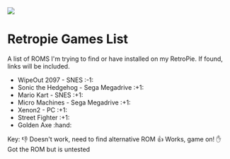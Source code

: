 <img src="https://retropie.org.uk/wp-content/uploads/2016/04/RetroPieWebsiteLogo.png" />

# Retropie Games List
A list of ROMS I'm trying to find or have installed on my RetroPie. If found, links will be included.

<ul>
  <li>WipeOut 2097 - SNES :-1:</li>
  <li>Sonic the Hedgehog - Sega Megadrive :+1:</li>
  <li>Mario Kart - SNES :+1:</li>
  <li>Micro Machines - Sega Megadrive :+1:</li>
  <li>Xenon2 - PC :+1:</li>
  <li>Street Fighter :+1:</li>
  <li>Golden Axe :hand:</li>
</ul>
  
Key:
:-1: Doesn't work, need to find alternative ROM
:+1: Works, game on!
:hand: Got the ROM but is untested
